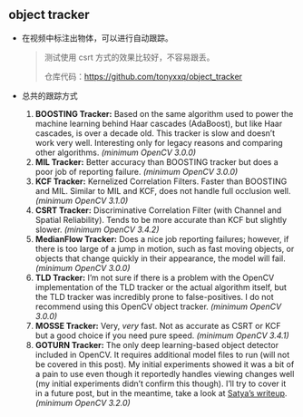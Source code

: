 ## object tracker

- 在视频中标注出物体，可以进行自动跟踪。

  > 测试使用 csrt 方式的效果比较好，不容易跟丢。
  >
  > 仓库代码：https://github.com/tonyxxq/object_tracker

- 总共的跟踪方式

  1. **BOOSTING Tracker:** Based on the same algorithm used to power the machine learning behind Haar cascades (AdaBoost), but like Haar cascades, is over a decade old. This tracker is slow and doesn’t work very well. Interesting only for legacy reasons and comparing other algorithms. *(minimum OpenCV 3.0.0)*
  2. **MIL Tracker:** Better accuracy than BOOSTING tracker but does a poor job of reporting failure. *(minimum OpenCV 3.0.0)*
  3. **KCF Tracker:** Kernelized Correlation Filters. Faster than BOOSTING and MIL. Similar to MIL and KCF, does not handle full occlusion well. *(minimum OpenCV 3.1.0)*
  4. **CSRT Tracker:** Discriminative Correlation Filter (with Channel and Spatial Reliability). Tends to be more accurate than KCF but slightly slower. *(minimum OpenCV 3.4.2)*
  5. **MedianFlow Tracker:** Does a nice job reporting failures; however, if there is too large of a jump in motion, such as fast moving objects, or objects that change quickly in their appearance, the model will fail. *(minimum OpenCV 3.0.0)*
  6. **TLD Tracker:** I’m not sure if there is a problem with the OpenCV implementation of the TLD tracker or the actual algorithm itself, but the TLD tracker was incredibly prone to false-positives. I do not recommend using this OpenCV object tracker. *(minimum OpenCV 3.0.0)*
  7. **MOSSE Tracker:** Very, *very* fast. Not as accurate as CSRT or KCF but a good choice if you need pure speed. *(minimum OpenCV 3.4.1)*
  8. **GOTURN Tracker:** The only deep learning-based object detector included in OpenCV. It requires additional model files to run (will not be covered in this post). My initial experiments showed it was a bit of a pain to use even though it reportedly handles viewing changes well (my initial experiments didn’t confirm this though). I’ll try to cover it in a future post, but in the meantime, take a look at [Satya’s writeup](https://www.learnopencv.com/goturn-deep-learning-based-object-tracking/). *(minimum OpenCV 3.2.0)*
